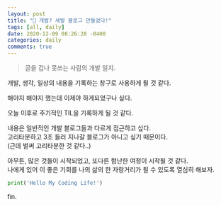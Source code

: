```yaml
---
layout: post
title: "📘 개발? 새발 블로그 만들었다!"
tags: [all, daily]
date: 2020-12-09 08:26:28 -0400
categories: daily
comments: true
---
```

> 글을 겁나 못쓰는 사람의 개발 일지.

개발, 생각, 일상의 내용을 기록하는 창구로 사용하게 될 것 같다.

해야지 해야지 했는데 이제야 하게되었구나 싶다.

오늘 이후로 주기적인 TIL을 기록하게 될 것 같다.

내용은 일반적인 개발 블로그들과 다르게 접근하고 싶다.  
고리타분하고 3초 들러 지나갈 블로그가 아니고 싶기 때문이다.  
(근데 벌써 고리타분한 것 같다..)

아무튼, 많은 것들이 시작되었고, 또다른 험난한 여정이 시작될 것 같다.  
나에게 있어 이 좋은 기회를 나의 삶의 한 자랑거리가 될 수 있도록 열심히 해보자.  

```python
print('Hello My Coding Life!')
```

fin.